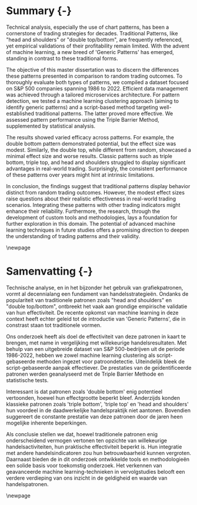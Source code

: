 # Summary {-}

Technical analysis, especially the use of chart patterns, has been a cornerstone of trading strategies for decades. Traditional Patterns, like "head and shoulders" or "double top/bottom", are frequently referenced, yet empirical validations of their profitability remain limited. With the advent of machine learning, a new breed of 'Generic Patterns' has emerged, standing in contrast to these traditional forms.

The objective of this master dissertation was to discern the differences these patterns presented in comparison to random trading outcomes. To thoroughly evaluate both types of patterns, we compiled a dataset focused on S&P 500 companies spanning 1986 to 2022. Efficient data management was achieved through a tailored microservices architecture. For pattern detection, we tested a machine learning clustering approach (aiming to identify generic patterns) and a script-based method targeting well-established traditional patterns. The latter proved more effective. We assessed pattern performance using the Triple Barrier Method, supplemented by statistical analysis.

The results showed varied efficacy across patterns. For example, the double bottom pattern demonstrated potential, but the effect size was modest. Similarly, the double top, while different from random, showcased a minimal effect size and worse results. Classic patterns such as triple bottom, triple top, and head and shoulders struggled to display significant advantages in real-world trading. Surprisingly, the consistent performance of these patterns over years might hint at intrinsic limitations.

In conclusion, the findings suggest that traditional patterns display behavior distinct from random trading outcomes. However, the modest effect sizes raise questions about their realistic effectiveness in real-world trading scenarios. Integrating these patterns with other trading indicators might enhance their reliability. Furthermore, the research, through the development of custom tools and methodologies, lays a foundation for further exploration in this domain. The potential of advanced machine learning techniques in future studies offers a promising direction to deepen the understanding of trading patterns and their validity.

\newpage

# Samenvatting {-}

Technische analyse, en in het bijzonder het gebruik van grafiekpatronen, vormt al decennialang een fundament van handelsstrategieën. Ondanks de populariteit van traditionele patronen zoals "head and shoulders" en "double top/bottom", ontbreekt het vaak aan grondige empirische validatie van hun effectiviteit. De recente opkomst van machine learning in deze context heeft echter geleid tot de introductie van 'Generic Patterns', die in constrast staan tot traditionele vormen.

Ons onderzoek heeft als doel de effectiviteit van deze patronen in kaart te brengen, met name in vergelijking met willekeurige handelsresultaten. Met behulp van een uitgebreide dataset van S&P 500-bedrijven uit de periode 1986-2022, hebben we zowel machine learning clustering als script-gebaseerde methoden ingezet voor patroondetectie. Uiteindelijk bleek de script-gebaseerde aanpak effectiever. De prestaties van de geïdentificeerde patronen werden geanalyseerd met de Triple Barrier Methode en statistische tests.

Interessant is dat patronen zoals 'double bottom' enig potentieel vertoonden, hoewel hun effectgrootte beperkt bleef. Anderzijds konden klassieke patronen zoals 'triple bottom', 'triple top' en 'head and shoulders' hun voordeel in de daadwerkelijke handelspraktijk niet aantonen. Bovendien suggereert de constante prestatie van deze patronen door de jaren heen mogelijke inherente beperkingen.

Als conclusie stellen we dat, hoewel traditionele patronen enig onderscheidend vermogen vertonen ten opzichte van willekeurige handelsactiviteiten, hun praktische effectiviteit beperkt is. Hun integratie met andere handelsindicatoren zou hun betrouwbaarheid kunnen vergroten. Daarnaast bieden de in dit onderzoek ontwikkelde tools en methodologieën een solide basis voor toekomstig onderzoek. Het verkennen van geavanceerde machine learning-technieken in vervolgstudies belooft een verdere verdieping van ons inzicht in de geldigheid en waarde van handelspatronen.

\newpage